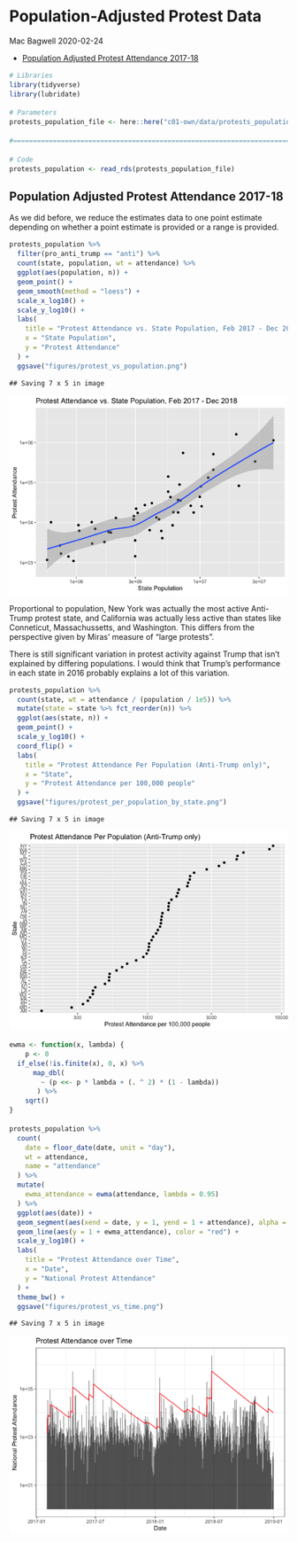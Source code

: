 Population-Adjusted Protest Data
================
Mac Bagwell
2020-02-24

  - [Population Adjusted Protest Attendance
    2017-18](#population-adjusted-protest-attendance-2017-18)

``` r
# Libraries
library(tidyverse)
library(lubridate)

# Parameters
protests_population_file <- here::here("c01-own/data/protests_population.rds")

#===============================================================================

# Code
protests_population <- read_rds(protests_population_file)
```

## Population Adjusted Protest Attendance 2017-18

As we did before, we reduce the estimates data to one point estimate
depending on whether a point estimate is provided or a range is
provided.

``` r
protests_population %>% 
  filter(pro_anti_trump == "anti") %>% 
  count(state, population, wt = attendance) %>%  
  ggplot(aes(population, n)) +
  geom_point() +
  geom_smooth(method = "loess") +
  scale_x_log10() +
  scale_y_log10() +
  labs(
    title = "Protest Attendance vs. State Population, Feb 2017 - Dec 2018",
    x = "State Population",
    y = "Protest Attendance"
  ) +
  ggsave("figures/protest_vs_population.png")
```

    ## Saving 7 x 5 in image

![](protests_population_files/figure-gfm/unnamed-chunk-2-1.png)<!-- -->

Proportional to population, New York was actually the most active
Anti-Trump protest state, and California was actually less active than
states like Conneticut, Massachussetts, and Washington. This differs
from the perspective given by Miras’ measure of “large protests”.

There is still significant variation in protest activity against Trump
that isn’t explained by differing populations. I would think that
Trump’s performance in each state in 2016 probably explains a lot of
this variation.

``` r
protests_population %>% 
  count(state, wt = attendance / (population / 1e5)) %>% 
  mutate(state = state %>% fct_reorder(n)) %>% 
  ggplot(aes(state, n)) +
  geom_point() +
  scale_y_log10() +
  coord_flip() +
  labs(
    title = "Protest Attendance Per Population (Anti-Trump only)",
    x = "State",
    y = "Protest Attendance per 100,000 people"
  ) +
  ggsave("figures/protest_per_population_by_state.png")
```

    ## Saving 7 x 5 in image

![](protests_population_files/figure-gfm/unnamed-chunk-3-1.png)<!-- -->

``` r
ewma <- function(x, lambda) {
    p <- 0
  if_else(!is.finite(x), 0, x) %>% 
      map_dbl(
        ~ (p <<- p * lambda + (. ^ 2) * (1 - lambda))
       ) %>% 
    sqrt()
}

protests_population %>% 
  count(
    date = floor_date(date, unit = "day"), 
    wt = attendance,
    name = "attendance"
  ) %>% 
  mutate(
    ewma_attendance = ewma(attendance, lambda = 0.95)
  ) %>% 
  ggplot(aes(date)) +
  geom_segment(aes(xend = date, y = 1, yend = 1 + attendance), alpha = 0.5) +
  geom_line(aes(y = 1 + ewma_attendance), color = "red") +
  scale_y_log10() +
  labs(
    title = "Protest Attendance over Time",
    x = "Date",
    y = "National Protest Attendance"
  ) +
  theme_bw() +
  ggsave("figures/protest_vs_time.png")
```

    ## Saving 7 x 5 in image

![](protests_population_files/figure-gfm/unnamed-chunk-4-1.png)<!-- -->
